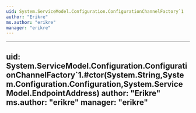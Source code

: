 ```yaml
---
uid: System.ServiceModel.Configuration.ConfigurationChannelFactory`1
author: "Erikre"
ms.author: "erikre"
manager: "erikre"
---
```


---
uid: System.ServiceModel.Configuration.ConfigurationChannelFactory`1.#ctor(System.String,System.Configuration.Configuration,System.ServiceModel.EndpointAddress)
author: "Erikre"
ms.author: "erikre"
manager: "erikre"
---
